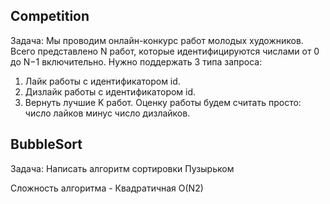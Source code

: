 ## Competition 
Задача: Мы проводим онлайн-конкурс работ молодых художников. Всего представлено N работ, которые идентифицируются числами от
0 до N−1 включительно. Нужно поддержать 3 типа запроса:
1. Лайк работы с идентификатором id.
2. Дизлайк работы с идентификатором id.
3. Вернуть лучшие K работ. 
Оценку работы будем считать просто: число лайков минус число дизлайков.

## BubbleSort
Задача: Написать алгоритм сортировки Пузырьком

Сложность алгоритма - Квадратичная O(N2)

